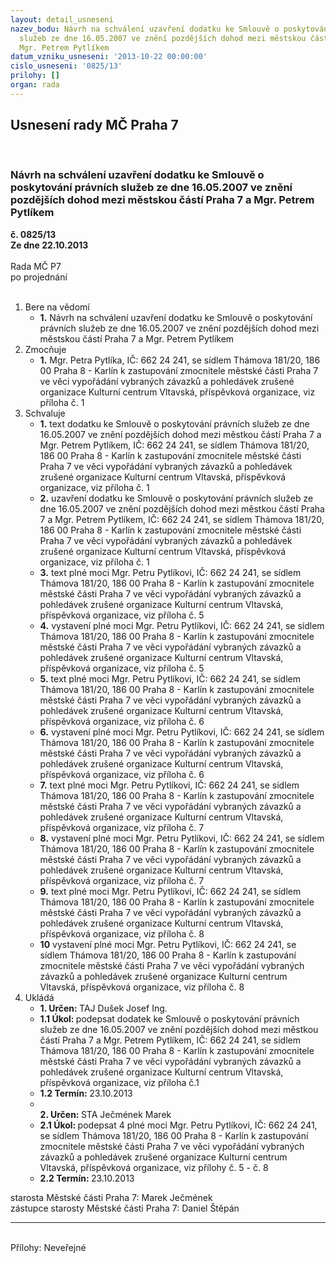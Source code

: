 ```yaml
---
layout: detail_usneseni
nazev_bodu: Návrh na schválení uzavření dodatku ke Smlouvě o poskytování právních
  služeb ze dne 16.05.2007 ve znění pozdějších dohod mezi městskou částí Praha 7 a
  Mgr. Petrem Pytlíkem
datum_vzniku_usneseni: '2013-10-22 00:00:00'
cislo_usneseni: '0825/13'
prilohy: []
organ: rada
---
```

<div id="ucUsn_pList" class="usn">
	<span><h2>Usnesení rady MČ Praha 7 </h2>
<br></span><div class="standBody">
<span><h3>Návrh na schválení uzavření dodatku ke Smlouvě o poskytování právních služeb ze dne 16.05.2007 ve znění pozdějších dohod mezi městskou částí Praha 7 a Mgr. Petrem Pytlíkem</h3></span><div class="center">
		<strong>č. 0825/13</strong><br>
	</div>
<div class="center">
		<strong>Ze dne 22.10.2013</strong><br><br>
	</div>Rada MČ P7<br> po projednání<br><br><ol>
<li>Bere na vědomí<ul><li>
<strong>1.</strong> Návrh na schválení uzavření dodatku ke Smlouvě o poskytování právních služeb ze dne 16.05.2007 ve znění pozdějších dohod mezi městskou částí Praha 7 a Mgr. Petrem Pytlíkem </li></ul>
</li>
<li>Zmocňuje<ul><li>
<strong>1.</strong> Mgr. Petra Pytlíka, IČ: 662 24 241, se sídlem Thámova 181/20, 186 00 Praha 8 - Karlín k zastupování zmocnitele městské části Praha 7 ve věci vypořádání vybraných závazků a pohledávek zrušené organizace Kulturní centrum Vltavská, příspěvková organizace, viz příloha č. 1</li></ul>
</li>
<li>Schvaluje<ul>
<li>
<strong>1.</strong> text dodatku ke Smlouvě o poskytování právních služeb ze dne 16.05.2007 ve znění pozdějších dohod mezi městkou částí Praha 7 a Mgr. Petrem Pytlíkem, IČ: 662 24 241, se sídlem Thámova 181/20, 186 00 Praha 8 - Karlín k zastupování zmocnitele městské části Praha 7 ve věci vypořádání vybraných závazků a pohledávek zrušené organizace Kulturní centrum Vltavská, příspěvková organizace, viz příloha č. 1</li>
<li>
<strong>2.</strong> uzavření dodatku ke Smlouvě o poskytování právních služeb ze dne 16.05.2007 ve znění pozdějších dohod mezi městkou částí Praha 7 a Mgr. Petrem Pytlíkem, IČ: 662 24 241, se sídlem Thámova 181/20, 186 00 Praha 8 - Karlín k zastupování zmocnitele městské části Praha 7 ve věci vypořádání vybraných závazků a pohledávek zrušené organizace Kulturní centrum Vltavská, příspěvková organizace, viz příloha č. 1</li>
<li>
<strong>3.</strong> text plné moci Mgr. Petru Pytlíkovi, IČ: 662 24 241, se sídlem Thámova 181/20, 186 00 Praha 8 - Karlín k zastupování zmocnitele městské části Praha 7 ve věci vypořádání vybraných závazků a pohledávek zrušené organizace Kulturní centrum Vltavská, příspěvková organizace, viz příloha č. 5</li>
<li>
<strong>4.</strong> vystavení plné moci Mgr. Petru Pytlíkovi, IČ: 662 24 241, se sídlem Thámova 181/20, 186 00 Praha 8 - Karlín k zastupování zmocnitele městské části Praha 7 ve věci vypořádání vybraných závazků a pohledávek zrušené organizace Kulturní centrum Vltavská, příspěvková organizace, viz příloha č. 5</li>
<li>
<strong>5.</strong> text plné moci Mgr. Petru Pytlíkovi, IČ: 662 24 241, se sídlem Thámova 181/20, 186 00 Praha 8 - Karlín k zastupování zmocnitele městské části Praha 7 ve věci vypořádání vybraných závazků a pohledávek zrušené organizace Kulturní centrum Vltavská, příspěvková organizace, viz příloha č. 6</li>
<li>
<strong>6.</strong> vystavení plné moci Mgr. Petru Pytlíkovi, IČ: 662 24 241, se sídlem Thámova 181/20, 186 00 Praha 8 - Karlín k zastupování zmocnitele městské části Praha 7 ve věci vypořádání vybraných závazků a pohledávek zrušené organizace Kulturní centrum Vltavská, příspěvková organizace, viz příloha č. 6</li>
<li>
<strong>7.</strong> text plné moci Mgr. Petru Pytlíkovi, IČ: 662 24 241, se sídlem Thámova 181/20, 186 00 Praha 8 - Karlín k zastupování zmocnitele městské části Praha 7 ve věci vypořádání vybraných závazků a pohledávek zrušené organizace Kulturní centrum Vltavská, příspěvková organizace, viz příloha č. 7</li>
<li>
<strong>8.</strong> vystavení plné moci Mgr. Petru Pytlíkovi, IČ: 662 24 241, se sídlem Thámova 181/20, 186 00 Praha 8 - Karlín k zastupování zmocnitele městské části Praha 7 ve věci vypořádání vybraných závazků a pohledávek zrušené organizace Kulturní centrum Vltavská, příspěvková organizace, viz příloha č. 7</li>
<li>
<strong>9.</strong> text plné moci Mgr. Petru Pytlíkovi, IČ: 662 24 241, se sídlem Thámova 181/20, 186 00 Praha 8 - Karlín k zastupování zmocnitele městské části Praha 7 ve věci vypořádání vybraných závazků a pohledávek zrušené organizace Kulturní centrum Vltavská, příspěvková organizace, viz příloha č. 8</li>
<li>
<strong>10</strong> vystavení plné moci Mgr. Petru Pytlíkovi, IČ: 662 24 241, se sídlem Thámova 181/20, 186 00 Praha 8 - Karlín k zastupování zmocnitele městské části Praha 7 ve věci vypořádání vybraných závazků a pohledávek zrušené organizace Kulturní centrum Vltavská, příspěvková organizace, viz příloha č. 8   </li>
</ul>
</li>
<li>Ukládá<ul>
<li>
<strong>1. Určen: </strong>TAJ Dušek Josef Ing.</li>
<li>
<strong>1.1 Úkol: </strong>podepsat dodatek ke Smlouvě o poskytování právních služeb ze dne 16.05.2007 ve znění pozdějších dohod mezi městkou částí Praha 7 a Mgr. Petrem Pytlíkem, IČ: 662 24 241, se sídlem Thámova 181/20, 186 00 Praha 8 - Karlín k zastupování zmocnitele městské části Praha 7 ve věci vypořádání vybraných závazků a pohledávek zrušené organizace Kulturní centrum Vltavská, příspěvková organizace, viz příloha č.1</li>
<li>
<strong>1.2 Termín: </strong>23.10.2013</li>
<li>
<strong><br>2. Určen: </strong>STA Ječmének Marek</li>
<li>
<strong>2.1 Úkol: </strong>podepsat 4 plné moci Mgr. Petru Pytlíkovi, IČ: 662 24 241, se sídlem Thámova 181/20, 186 00 Praha 8 - Karlín k zastupování zmocnitele městské části Praha 7 ve věci vypořádání vybraných závazků a pohledávek zrušené organizace Kulturní centrum Vltavská, příspěvková organizace, viz přílohy č. 5 - č. 8</li>
<li>
<strong>2.2 Termín: </strong>23.10.2013</li>
</ul>
</li>
</ol>starosta Městské části Praha 7: Marek Ječmének<br>zástupce starosty Městské části Praha 7: Daniel Štěpán <hr>
<br>Přílohy: Neveřejné</div>
</div>